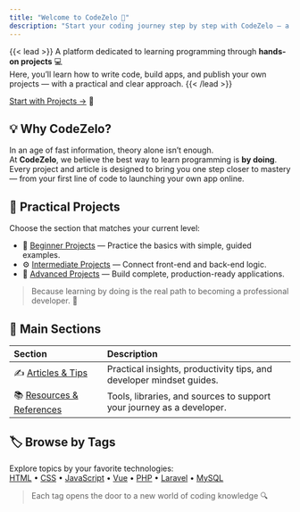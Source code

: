 ```yaml
---
title: "Welcome to CodeZelo 🚀"
description: "Start your coding journey step by step with CodeZelo — a site focused on practical projects, articles, and resources that build your skills from zero to expert."
---
```


{{< lead >}}
A platform dedicated to learning programming through **hands-on projects** 💻  
Here, you’ll learn how to write code, build apps, and publish your own projects — with a practical and clear approach.
{{< /lead >}}

[Start with Projects →](/en/categories) 🚀

## 💡 Why CodeZelo?
In an age of fast information, theory alone isn’t enough.  
At **CodeZelo**, we believe the best way to learn programming is **by doing**.  
Every project and article is designed to bring you one step closer to mastery — from your first line of code to launching your own app online.

## 🚀 Practical Projects
Choose the section that matches your current level:

- 🧱 [Beginner Projects](/en/categories/beginner-projects/) — Practice the basics with simple, guided examples.  
- ⚙️ [Intermediate Projects](/en/categories/intermediate-projects/) — Connect front-end and back-end logic.  
- 🧩 [Advanced Projects](/en/categories/advanced-projects/) — Build complete, production-ready applications.

> Because learning by doing is the real path to becoming a professional developer. 💪

## 🧭 Main Sections

| Section | Description |
|:--------|:-------------|
| ✍️ [Articles & Tips](/en/categories/articles-and-tips/) | Practical insights, productivity tips, and developer mindset guides. |
| 📚 [Resources & References](/en/categories/resources/) | Tools, libraries, and sources to support your journey as a developer. |

## 🏷️ Browse by Tags

Explore topics by your favorite technologies:  
[HTML](/en/tags/html/) • [CSS](/en/tags/css/) • [JavaScript](/en/tags/javascript/) • [Vue](/en/tags/vue/) • [PHP](/en/tags/php/) • [Laravel](/en/tags/laravel/) • [MySQL](/en/tags/mysql/)

> Each tag opens the door to a new world of coding knowledge 🔍

